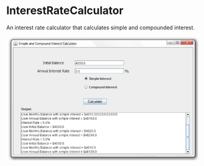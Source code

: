 # InterestRateCalculator

An interest rate calculator that calculates simple and compounded interest.

<img src="../screenshots/simpleCompountInterest.png" />
